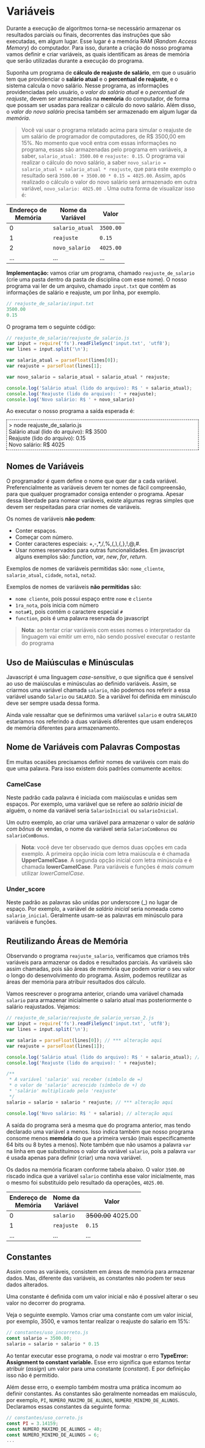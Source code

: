 <script src="../jquery-3.4.1.min.js"></script>
<script src="../jquery_preventDefault.js"></script>

# Variáveis

Durante a execução de algoritmos torna-se necessário armazenar os resultados parciais ou finais, decorrentes das instruções que são executadas, em algum lugar. Esse lugar é a memória RAM (*Random Access Memory*) do computador. Para isso, durante a criação do nosso programa vamos definir e criar variáveis, as quais identificam as áreas de memória que serão utilizadas durante a execução do programa. 

Suponha um programa de **cálculo de reajuste de salário**, em que o usuário tem que providenciar o **salário atual** e o **percentual de reajuste**, e o sistema calcula o novo salário. Nesse programa, as informações providenciadas pelo usuário, o *valor do salário atual* e o *percentual de reajuste*, devem ser armazenadas na **memória** do computador, de forma que possam ser usadas para realizar o cálculo do novo salário. Além disso, o *valor do novo salário* precisa também ser armazenado em algum lugar da *memória*.

> Você vai usar o programa relatado acima para simular o reajuste de um salário de programador de computadores, de R$ 3500,00 em 15%. No momento que você entra com essas informações no programa, essas são armazenadas pelo programa em variáveis, a saber, ```salario_atual: 3500.00``` e ```reajuste: 0.15```. O programa vai realizar o cálculo do novo salário, a saber ```novo_salario = salario_atual + salario_atual * reajuste```, que para este exemplo o resultado será ```3500.00 + 3500.00 * 0.15 = 4025.00```. Assim, após realizado o cálculo o valor do novo salário será armazenado em outra variável, ```novo_salario: 4025.00 ```. Uma outra forma de visualizar isso é:

| Endereço de <br> Memória  | Nome da<br>Variável | Valor
| ------------- | ------------- | ------------- |
| 0 | ```salario_atual```  | ```3500.00```
| 1 | ```reajuste```  | ```0.15```
| 2 | ```novo_salario```  | ```4025.00```
| ... | ... | ...

**Implementação:** vamos criar um programa, chamado `reajuste_de_salario` (crie uma pasta dentro da pasta de disciplina com esse nome). O nosso programa vai ler de um arquivo, chamado `input.txt` que contém as informações de salário e reajuste, um por linha,  por exemplo.

```js
// reajuste_de_salario/input.txt
3500.00
0.15
```

O programa tem o seguinte código:

```javascript
// reajuste_de_salario/reajuste_de_salario.js
var input = require('fs').readFileSync('input.txt', 'utf8');
var lines = input.split('\n');

var salario_atual = parseFloat(lines[0]);
var reajuste = parseFloat(lines[1];

var novo_salario = salario_atual + salario_atual * reajuste;

console.log('Salário atual (lido do arquivo): R$ ' + salario_atual);
console.log('Reajuste (lido do arquivo): ' + reajuste);
console.log('Novo salário: R$ ' + novo_salario)
```

Ao executar o nosso programa a saída esperada é:

<div style="border: 1px dashed black; padding: 5px;">
> node reajuste_de_salario.js <br>
Salário atual (lido do arquivo): R$ 3500 <br>
Reajuste (lido do arquivo): 0.15 <br>
Novo salário: R$ 4025 <br>
</div>

## Nomes de Variáveis

O programador é quem define o nome que quer dar a cada variável. Preferencialmente as variáveis devem ter nomes de fácil compreensão, para que qualquer programador consiga entender o programa. Apesar dessa liberdade para nomear variáveis, existe algumas regras simples que devem ser respeitadas para criar nomes de variáveis.

Os nomes de variáveis **não podem**:
- Conter espaços.
- Começar com número.
- Conter caracteres especiais: +,-,*,/,%,(,),{,},!,@,#.
- Usar nomes reservados para outras funcionalidades. Em javascript alguns exemplos são: *function*, *var*, *new*, *for*, *return*.

Exemplos de nomes de variáveis permitidas são: `nome_cliente`, `salario_atual`, `cidade`, `nota1`, `nota2`.

Exemplos de nomes de variáveis **não permitidas** são:
- `nome cliente`, pois possui espaço entre `nome` e `cliente`
- `1ra_nota`, pois inicia com número
- `nota#1`, pois contém o caractere especial `#`
- `function`, pois é uma palavra reservada do javascript
> **Nota**: ao tentar criar variáveis com esses nomes o interpretador da linguagem vai emitir um erro, não sendo possível executar o restante do programa

## Uso de Maiúsculas e Minúsculas

Javascript é uma linguagem *case-sensitive*, o que significa que é sensível ao uso de maiúsculas e minúsculas ao definido variáveis. Assim, se criarmos uma variável chamada `salario`, não podemos nos referir a essa variável usando `Salario` ou `SALARIO`. Se a variável foi definida em minúsculo deve ser sempre usada dessa forma.

Ainda vale ressaltar que se definirmos uma variável `salario` e outra `SALARIO` estaríamos nos referindo a duas variáveis diferentes que usam endereços de memória diferentes para armazenamento.

## Nome de Variáveis com Palavras Compostas

Em muitas ocasiões precisamos definir nomes de variáveis com mais do que uma palavra. Para isso existem dois padrões comumente aceitos:

### CamelCase

Neste padrão cada palavra é iniciada com maiúsculas e unidas sem espaços. Por exemplo, uma variável que se refere ao *salário inicial* de alguém, o nome da variável seria `SalarioInicial` ou `salarioInicial`.

Um outro exemplo, ao criar uma variável para armazenar o valor de *salário com bônus* de vendas, o nome da variável seria `SalarioComBonus` ou `salarioComBonus`.

> **Nota**: você deve ter observado que demos duas opções em cada exemplo. A primeira opção inicia com letra maiúscula e é chamada **UpperCamelCase**. A segunda opção inicial com letra minúscula e é chamada **lowerCamelCase**. Para variáveis e funções é *mais comum* utilizar *lowerCamelCase*.

### Under_score

Neste padrão as palavras são unidas por underscore (_) no lugar de espaço. Por exemplo, a variável de *salário inicial* seria nomeada como `salario_inicial`. Geralmente usam-se as palavras em minúsculo para variáveis e funções.

## Reutilizando Áreas de Memória
 
Observando o programa ```reajuste_salario```, verificamos que criamos três variáveis para armazenar os dados e resultados parciais. As variáveis são assim chamadas, pois são áreas de memória que podem *variar* o seu valor o longo do desenvolvimento do programa. Assim, podemos reutilizar as áreas der memória para atribuir resultados dos cálculo.

Vamos reescrever o programa anterior, criando uma variável chamada `salario` para armazenar inicialmente o salario atual mas posteriormente o salário reajustados. Vejamos:

```javascript
// reajuste_de_salario/reajuste_de_salario_versao_2.js
var input = require('fs').readFileSync('input.txt', 'utf8');
var lines = input.split('\n');

var salario = parseFloat(lines[0]); // *** alteração aqui
var reajuste = parseFloat(lines[1]);

console.log('Salário atual (lido do arquivo): R$ ' + salario_atual); // ** alteração aqui 
console.log('Reajuste (lido do arquivo): ' + reajuste);

/**
 * A variável 'salario' vai receber (símbolo de =)
 * o valor de 'salario' acrescido (símbolo de +) do
 * 'salário' multiplicado pelo 'reajuste'
 */
salario = salario + salario * reajuste; // *** alteração aqui

console.log('Novo salário: R$ ' + salario); // alteração aqui
```

A saída do programa será a mesma que do programa anterior, mas tendo declarado uma variável a menos. Isso indica também que nosso programa consome menos **memória** do que a primeira versão (mais especificamente 64 bits ou 8 bytes a menos). Note também que não usamos a palavra `var` na linha em que substituímos o valor da variável `salario`, pois a palavra `var` é usada apenas para definir (criar) uma nova variável.

Os dados na memória ficaram conforme tabela abaixo. O valor ```3500.00``` riscado indica que a variável ```salario``` continha esse valor inicialmente, mas o mesmo foi substituído pelo resultado da operações, ```4025.00```.

| Endereço de <br> Memória  | Nome da<br>Variável | Valor
| ------------- | ------------- | ------------- |
| 0 | ```salario```  | <strike>3500.00</strike> 4025.00
| 1 | ```reajuste```  | ```0.15```
| ... | ... | ...


## Constantes

Assim como as variáveis, consistem em áreas de memória para armazenar dados. Mas, diferente das variáveis, as constantes não podem ter seus dados alterados. 

Uma constante é definida com um valor inicial e não é possível alterar o seu valor no decorrer do programa.

Veja o seguinte exemplo. Vamos criar uma constante com um valor inicial, por exemplo, 3500, e vamos tentar realizar o reajuste do salario em 15%:

```javascript
// constantes/uso_incorreto.js
const salario = 3500.00;
salario = salario + salario * 0.15
```

Ao tentar executar esse programa, o *node* vai mostrar o erro **TypeError: Assignment to constant variable.** Esse erro significa que estamos tentar atribuir (*assign*) um valor para uma constante (*constant*). E por definição isso não é permitido.

Além desse erro, o exemplo também mostra uma prática incomum ao definir constantes. As constantes são geralmente nomeadas em maiúsculo, por exemplo, `PI`, `NUMERO_MAXIMO_DE_ALUNOS`, `NUMERO_MINIMO_DE_ALUNOS`. Declaramos essas constantes da seguinte forma:

```javascript
// constantes/uso_correto.js
const PI = 3.14159;
const NUMERO_MAXIMO_DE_ALUNOS = 40;
const NUMERO_MINIMO_DE_ALUNOS = 6;
...
```

